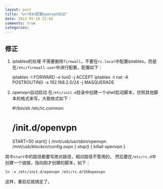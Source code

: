 ```yaml
---
layout: post
title: "wr703n配置openvpn后记"
date: 2012-05-18 22:44
comments: true
categories: 
---
```


## 修正

1. iptables的处理
不需要删除`firewall`，不要在`rc.local`中配置iptables，而是在`/etc/firewall.user`中进行配置，配置如下：

	iptables -I FORWARD -o tun0 -j ACCEPT
	iptables -t nat -A POSTROUTING -s 192.168.2.0/24 -j MASQUERADE

2. openvpn自动启动
在`/etc/init.d`目录中创建一个shell启动脚本，仿照其他脚本的格式来写，大致格式如下：

	#!/bin/sh /etc/rc.common
	# /init.d/openvpn
	START=50
	start() {
		/mnt/usb/usr/sbin/openvpn /mnt/usb/blockcn/config.ovpn
	}
	stop() {
		killall openvpn
	}

其中`start`中的路径都要写绝对路径，相对路径不管用的。
然后要在`/etc/rc.d`中创建一个链接，指向刚才创建的脚本，如下：

	ln -s /etc/init.d/openvpn /etc/rc.d/S50openvpn

这样，重启后就搞定了。
